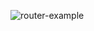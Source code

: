 ![router-example](https://github.com/axel-ac/router-example/assets/102467587/135097c2-69ac-4203-9526-a2b2c24f5bb2)
